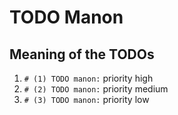 # TODO Manon

## Meaning of the TODOs

1. `# (1) TODO manon:` priority high
2. `# (2) TODO manon:` priority medium
3. `# (3) TODO manon:` priority low